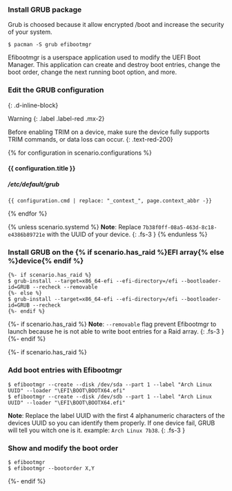 ### Install GRUB package

Grub is choosed because it allow encrypted /boot and increase the security of your system.

```
$ pacman -S grub efibootmgr
```

Efibootmgr is a userspace application used to modify the UEFI Boot Manager. This application can create and destroy boot entries, change the boot order, change the next running boot option, and more.

### Edit the GRUB configuration
{: .d-inline-block}

Warning
{: .label .label-red .mx-2}

Before enabling TRIM on a device, make sure the device fully supports TRIM commands, or data loss can occur.
{: .text-red-200}

{% for configuration in scenario.configurations %}
#### {{ configuration.title }}

##### /etc/default/grub
```
{{ configuration.cmd | replace: "_context_", page.context_abbr -}}
```
{% endfor %}

{% unless scenario.systemd %}
**Note**: Replace `7b38f0ff-08a5-463d-8c18-e4386b89721e` with the UUID of your device.
{: .fs-3 }
{% endunless %}

### Install GRUB on the {% if scenario.has_raid %}EFI array{% else %}device{% endif %}

```
{%- if scenario.has_raid %}
$ grub-install --target=x86_64-efi --efi-directory=/efi --bootloader-id=GRUB --recheck --removable
{%- else %}
$ grub-install --target=x86_64-efi --efi-directory=/efi --bootloader-id=GRUB --recheck
{%- endif %}
```

{%- if scenario.has_raid %}
**Note**: `--removable` flag prevent Efibootmgr to launch because he is not able to write boot entries for a Raid array.
{: .fs-3 }
{%- endif %}

{%- if scenario.has_raid %}
### Add boot entries with Efibootmgr
```
$ efibootmgr --create --disk /dev/sda --part 1 --label "Arch Linux UUID" --loader "\EFI\BOOT\BOOTX64.efi"
$ efibootmgr --create --disk /dev/sdb --part 1 --label "Arch Linux UUID" --loader "\EFI\BOOT\BOOTX64.efi"
```

**Note**: Replace the label UUID with the first 4 alphanumeric characters of the devices UUID so you can identify them properly. If one device fail, GRUB will tell you witch one is it. example: `Arch Linux 7b38`.
{: .fs-3 }

### Show and modify the boot order
```
$ efibootmgr
$ efibootmgr --bootorder X,Y
```
{%- endif %}
